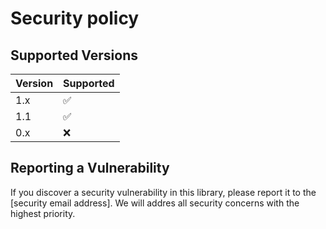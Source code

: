 # Security policy

## Supported Versions

| Version | Supported          |
| ------- | ------------------ |
| 1.x     | :white_check_mark: |
| 1.1     | :white_check_mark: |
| 0.x     | :x:                |

## Reporting a Vulnerability
If you discover a security vulnerability in this library, please report it to the [security email address]. We will addres all security concerns with the highest priority.